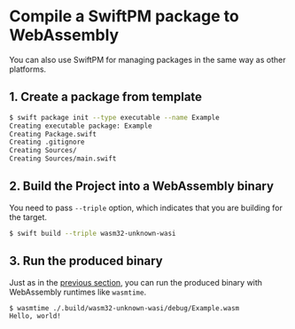 # Compile a SwiftPM package to WebAssembly

You can also use SwiftPM for managing packages in the same way as other platforms.


## 1. Create a package from template

```sh
$ swift package init --type executable --name Example 
Creating executable package: Example
Creating Package.swift
Creating .gitignore
Creating Sources/
Creating Sources/main.swift
```

## 2. Build the Project into a WebAssembly binary

You need to pass `--triple` option, which indicates that you are building for the target.

```sh
$ swift build --triple wasm32-unknown-wasi
```

<!--
If [you installed Swift SDK instead of the whole toolchain](./setup.md#experimental-swift-sdk), you need to use the following command:

```sh
$ swift build --experimental-swift-sdk <SDK name>
```
-->

## 3. Run the produced binary

Just as in the [previous section](./hello-world.md), you can run the produced binary with WebAssembly runtimes like `wasmtime`.

```sh
$ wasmtime ./.build/wasm32-unknown-wasi/debug/Example.wasm
Hello, world!
```
